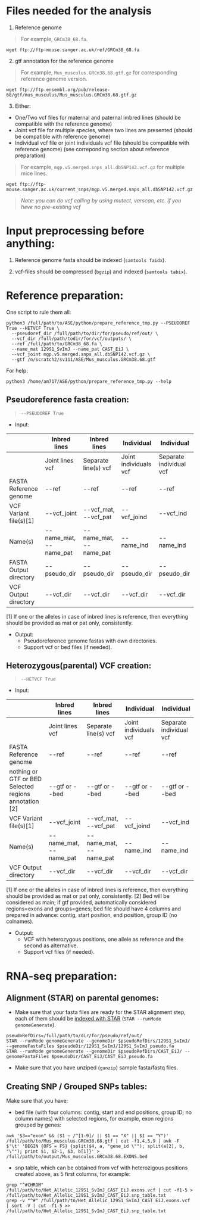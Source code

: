 # Files needed for the analysis

1. Reference genome

> For example, `GRCm38_68.fa`.
```
wget ftp://ftp-mouse.sanger.ac.uk/ref/GRCm38_68.fa
```

2. gtf annotation for the reference genome

> For example, `Mus_musculus.GRCm38.68.gtf.gz` for corresponding reference genome version.
```
wget ftp://ftp.ensembl.org/pub/release-68/gtf/mus_musculus/Mus_musculus.GRCm38.68.gtf.gz
```

3. Either:
* One/Two vcf files for maternal and paternal imbred lines (should be compatible with the reference genome)
* Joint vcf file for multiple species, where two lines are presented (should be compatible with reference genome)
* Individual vcf file or joint individuals vcf file (should be compatible with reference genome)
(see correponding section about reference preparation)
    
> For example, `mgp.v5.merged.snps_all.dbSNP142.vcf.gz` for multiple mice lines.
```
wget ftp://ftp-mouse.sanger.ac.uk/current_snps/mgp.v5.merged.snps_all.dbSNP142.vcf.gz
```

> *Note: you can do vcf calling by using mutect, varscan, etc. if you heve no pre-existing vcf*


# Input preprocessing before anything:

1. Reference genome fasta should be indexed (`samtools faidx`).

2. vcf-files should be compressed (`bgzip`) and indexed (`samtools tabix`).


# Reference preparation:

One script to rule them all:

```
python3 /full/path/to/ASE/python/prepare_reference_tmp.py --PSEUDOREF True --HETVCF True \
  --pseudoref_dir /full/path/to/dir/for/pseudo/ref/out/ \
  --vcf_dir /full/path/todir/for/vcf/outputs/ \
  --ref /full/path/to/GRCm38_68.fa \
  --name_mat 129S1_SvImJ --name_pat CAST_EiJ \
  --vcf_joint mgp.v5.merged.snps_all.dbSNP142.vcf.gz \
  --gtf /n/scratch2/sv111/ASE/Mus_musculus.GRCm38.68.gtf
```
For help: 
```
python3 /home/am717/ASE/python/prepare_reference_tmp.py --help
```


## Pseudoreference fasta creation:
> `--PSEUDOREF True`

* Input:

|  | Inbred lines | Inbred lines | Individual | Individual | 
| --- | --- | --- | --- | --- |
|  | Joint lines vcf | Separate line(s) vcf | Joint individuals vcf | Separate individual vcf |
| FASTA Reference genome | --ref | --ref | --ref | --ref |
| VCF Variant file(s)[1]    | --vcf_joint | --vcf_mat, --vcf_pat | --vcf_joind | --vcf_ind |
| Name(s)                | --name_mat, --name_pat | --name_mat, --name_pat | --name_ind | --name_ind |
| FASTA Output directory | --pseudo_dir | --pseudo_dir | --pseudo_dir | --pseudo_dir |
| VCF Output directory   | --vcf_dir | --vcf_dir | --vcf_dir | --vcf_dir |

[1] If one or the alleles in case of inbred lines is reference, then everything should be provided as mat or pat only, consistently.

* Output:
  * Pseudoreference genome fastas with own directories.
  * Support vcf or bed files (if needed).


## Heterozygous(parental) VCF creation:
> `--HETVCF True`

* Input:

|  | Inbred lines | Inbred lines | Individual | Individual | 
| --- | --- | --- | --- | --- |
|  | Joint lines vcf | Separate line(s) vcf | Joint individuals vcf | Separate individual vcf |
| FASTA Reference genome | --ref | --ref | --ref | --ref |
| nothing or GTF or BED Selected regions annotation [2] | --gtf or --bed | --gtf or --bed | --gtf or --bed | --gtf or --bed |
| VCF Variant file(s)[1]    | --vcf_joint | --vcf_mat, --vcf_pat | --vcf_joind | --vcf_ind |
| Name(s)                | --name_mat, --name_pat | --name_mat, --name_pat | --name_ind | --name_ind |
| VCF Output directory   | --vcf_dir | --vcf_dir | --vcf_dir | --vcf_dir |

[1] If one or the alleles in case of inbred lines is reference, then everything should be provided as mat or pat only, consistently.
[2] Bed will be considered as main; if gtf provided, automatically considered regions=exons and groups=genes; bed file should have 4 columns and prepared in advance: contig, start position, end position, group ID (no colnames).

* Output:
  * VCF with heterozygous positions, one allele as reference and the second as alternative.
  * Support vcf files (if needed).


# RNA-seq preparation:

## Alignment (STAR) on parental genomes:

* Make sure that your fasta files are ready for the STAR alignment step, each of them should be [indexed with STAR](http://labshare.cshl.edu/shares/gingeraslab/www-data/dobin/STAR/STAR.posix/doc/STARmanual.pdf) (`STAR --runMode genomeGenerate`).
```
pseudoRefDirs=/full/path/to/dir/for/pseudo/ref/out/
STAR --runMode genomeGenerate --genomeDir $pseudoRefDirs/129S1_SvImJ/ --genomeFastaFiles $pseudoDir/129S1_SvImJ/129S1_SvImJ_pseudo.fa
STAR --runMode genomeGenerate --genomeDir $pseudoRefDirs/CAST_EiJ/ --genomeFastaFiles $pseudoDir/CAST_EiJ/CAST_EiJ_pseudo.fa
```
* Make sure that you have unziped (`gunzip`) sample fasta/fastq files.

## Creating SNP / Grouped SNPs tables:

Make sure that you have: 
* bed file (with four columns: contig, start and end positions, group ID; no column names) with selected regions, for example, exon regions grouped by genes:
```
awk '$3=="exon" && ($1 ~ /^[1-9]/ || $1 == "X" || $1 == "Y")' /full/path/to/Mus_musculus.GRCm38.68.gtf | cut -f1,4,5,9 | awk -F $'\t' 'BEGIN {OFS = FS} {split($4, a, "gene_id \""); split(a[2], b, "\""); print $1, $2-1, $3, b[1]}' > /full/path/to/output/Mus_musculus.GRCm38.68.EXONS.bed
```
* snp table, which can be obtained from vcf with heterozigous positions created above, as 5 first columns, for example:
```
grep "^#CHROM" /full/path/to/Het_Allelic_129S1_SvImJ_CAST_EiJ.exons.vcf | cut -f1-5 > /full/path/to/Het_Allelic_129S1_SvImJ_CAST_EiJ.snp_table.txt
grep -v "^#" /full/path/to/Het_Allelic_129S1_SvImJ_CAST_EiJ.exons.vcf | sort -V | cut -f1-5 >> /full/path/to/Het_Allelic_129S1_SvImJ_CAST_EiJ.snp_table.txt
```

